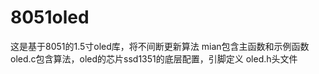 # 8051oled
这是基于8051的1.5寸oled库，将不间断更新算法
mian包含主函数和示例函数
oled.c包含算法，oled的芯片ssd1351的底层配置，引脚定义
oled.h头文件
